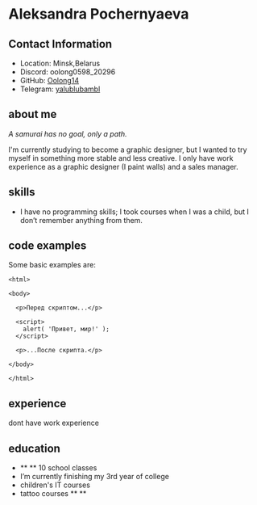 # Aleksandra Pochernyaeva
## Contact Information
- Location: Minsk,Belarus
- Discord: oolong0598_20296
- GitHub: [Oolong14](https://github.com/Oolong14)
- Telegram: [yalublubambl](https://t.me/yalublubambl)
## about me

_A samurai has no goal, only a path._

 I'm currently studying to become a graphic designer, but I wanted to try myself in something more stable and less creative. I only have work experience as a graphic designer (I paint walls) and a sales manager.
## skills
- I have no programming skills; I took courses when I was a child, but I don’t remember anything from them.
## code examples
Some basic examples are:
```<!DOCTYPE HTML>
<html>

<body>

  <p>Перед скриптом...</p>

  <script>
    alert( 'Привет, мир!' );
  </script>

  <p>...После скрипта.</p>

</body>

</html>
```
## experience
dont have work experience
## education
- ** ** 10 school classes
- I’m currently finishing my 3rd year of college
- children's IT courses
- tattoo courses ** **
